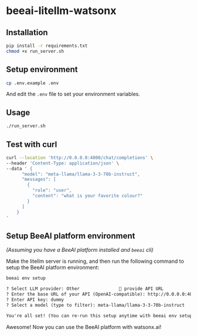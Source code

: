 # beeai-litellm-watsonx

## Installation
```bash
pip install -r requirements.txt
chmod +x run_server.sh
```

## Setup environment
```bash
cp .env.example .env
```
And edit the `.env` file to set your environment variables.

## Usage
```bash
./run_server.sh
```

## Test with curl
```bash
curl --location 'http://0.0.0.0:4000/chat/completions' \
--header 'Content-Type: application/json' \
--data ' {
      "model": "meta-llama/llama-3-3-70b-instruct",
      "messages": [
        {
          "role": "user",
          "content": "what is your favorite colour?"
        }
      ]
    }
'
```

## Setup BeeAI platform environment
_(Assuming you have a BeeAI platform installed and `beeai` cli)_

Make the litellm server is running, and then run the following command to setup the BeeAI platform environment:
```bash
beeai env setup
```

```txt
? Select LLM provider: Other               🔧 provide API URL
? Enter the base URL of your API (OpenAI-compatible): http://0.0.0.0:4000
? Enter API key: dummy
? Select a model (type to filter): meta-llama/llama-3-3-70b-instruct

You're all set! (You can re-run this setup anytime with beeai env setup)
```

Awesome! Now you can use the BeeAI platform with watsonx.ai!
